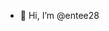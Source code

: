 - 👋 Hi, I’m @entee28
<!-- - 👀 I’m interested in developing softwares and websites
- 🌱 I’m currently improving on React and related web development technologies -->
<!---
- 💞️ I’m looking to collaborate on ...
- 📫 How to reach me ...
--->

<!---
entee28/entee28 is a ✨ special ✨ repository because its `README.md` (this file) appears on your GitHub profile.
You can click the Preview link to take a look at your changes.
--->

